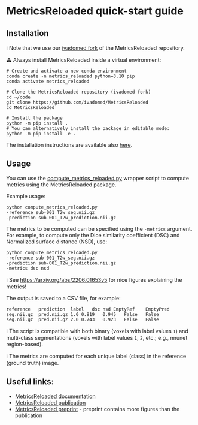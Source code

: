 # MetricsReloaded quick-start guide

## Installation

ℹ️ Note that we use our [ivadomed fork](https://github.com/ivadomed/MetricsReloaded) of the MetricsReloaded repository.

⚠️ Always install MetricsReloaded inside a virtual environment:

```
# Create and activate a new conda environment
conda create -n metrics_reloaded python=3.10 pip
conda activate metrics_reloaded

# Clone the MetricsReloaded repository (ivadomed fork)
cd ~/code
git clone https://github.com/ivadomed/MetricsReloaded
cd MetricsReloaded

# Install the package
python -m pip install .
# You can alternatively install the package in editable mode:
python -m pip install -e .
```

The installation instructions are available also [here](https://github.com/ivadomed/MetricsReloaded?tab=readme-ov-file#installation).

## Usage

You can use the [compute_metrics_reloaded.py](compute_metrics_reloaded.py) wrapper script to compute metrics using the MetricsReloaded package.

Example usage:

```commandline
python compute_metrics_reloaded.py 
-reference sub-001_T2w_seg.nii.gz 
-prediction sub-001_T2w_prediction.nii.gz 
```

The metrics to be computed can be specified using the `-metrics` argument. For example, to compute only the Dice 
similarity coefficient (DSC) and Normalized surface distance (NSD), use:

```commandline
python compute_metrics_reloaded.py 
-reference sub-001_T2w_seg.nii.gz 
-prediction sub-001_T2w_prediction.nii.gz 
-metrics dsc nsd
```

ℹ️ See https://arxiv.org/abs/2206.01653v5 for nice figures explaining the metrics!

The output is saved to a CSV file, for example:

```csv
reference   prediction	label	dsc nsd	EmptyRef	EmptyPred
seg.nii.gz	pred.nii.gz	1.0	0.819	0.945   False	False
seg.nii.gz	pred.nii.gz	2.0	0.743	0.923   False	False
```

ℹ️ The script is compatible with both binary (voxels with label values `1`) and multi-class segmentations (voxels with 
label values `1`, `2`, etc.; e.g., nnunet region-based).

ℹ️ The metrics are computed for each unique label (class) in the reference (ground truth) image.

## Useful links:
- [MetricsReloaded documentation](https://metricsreloaded.readthedocs.io/en/latest/)
- [MetricsReloaded publication](https://www.nature.com/articles/s41592-023-02151-z)
- [MetricsReloaded preprint](https://arxiv.org/pdf/2206.01653v5.pdf) - preprint contains more figures than the publication
